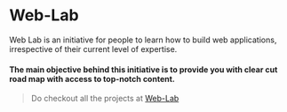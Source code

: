 # Web-Lab
Web Lab is an initiative for people to learn how to build web applications, irrespective of their current level of expertise.

#### The main objective behind this initiative is to provide you with clear cut road map with access to top-notch content.

> Do checkout all the projects at [Web-Lab](https://saijeevanpuchakayala.github.io/Web-Lab/)
